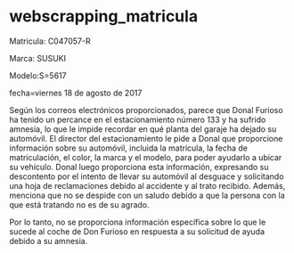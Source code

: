 # webscrapping_matricula

Matricula: C047057-R

Marca: SUSUKI

Modelo:S=5617

fecha=viernes 18 de agosto de 2017

Según los correos electrónicos proporcionados, parece que Donal Furioso ha tenido un percance en el estacionamiento número 133 y ha sufrido amnesia, lo que le impide recordar en qué planta del garaje ha dejado su automóvil. El director del estacionamiento le pide a Donal que proporcione información sobre su automóvil, incluida la matrícula, la fecha de matriculación, el color, la marca y el modelo, para poder ayudarlo a ubicar su vehículo. Donal luego proporciona esta información, expresando su descontento por el intento de llevar su automóvil al desguace y solicitando una hoja de reclamaciones debido al accidente y al trato recibido. Además, menciona que no se despide con un saludo debido a que la persona con la que está tratando no es de su agrado.

Por lo tanto, no se proporciona información específica sobre lo que le sucede al coche de Don Furioso en respuesta a su solicitud de ayuda debido a su amnesia.

